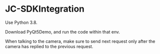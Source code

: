 # JC-SDKIntegration

Use Python 3.8.

Download PyQt5Demo, and run the code within that env.

When talking to the camera, make sure to send next request only after the camera has replied to the previous request.